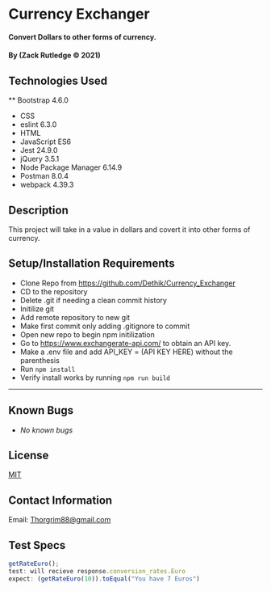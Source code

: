 # Currency Exchanger

#### Convert Dollars to other forms of currency.

#### By (Zack Rutledge © 2021)

## Technologies Used

** Bootstrap 4.6.0
* CSS
* eslint 6.3.0
* HTML
* JavaScript ES6
* Jest 24.9.0
* jQuery 3.5.1
* Node Package Manager 6.14.9
* Postman 8.0.4
* webpack 4.39.3

## Description

This project will take in a value in dollars and covert it into other forms of currency.

## Setup/Installation Requirements

* Clone Repo from https://github.com/Dethik/Currency_Exchanger
* CD to the repository
* Delete .git if needing a clean commit history
* Initilize git
* Add remote repository to new git
* Make first commit only adding .gitignore to commit
* Open new repo to begin npm initilization
* Go to https://www.exchangerate-api.com/ to obtain an API key.
* Make a .env file and add API_KEY = (API KEY HERE) without the parenthesis
* Run ```npm install```
* Verify install works by running ```npm run build```

* * *
## Known Bugs

* _No known bugs_

## License

[MIT](LICENSE.txt)

## Contact Information

Email: Thorgrim88@gmail.com

## Test Specs
```js
getRateEuro();
test: will recieve response.conversion_rates.Euro
expect: (getRateEuro(10)).toEqual("You have 7 Euros")
```